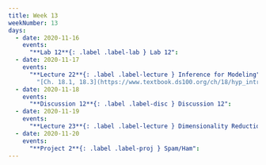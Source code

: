 ```yaml
---
title: Week 13
weekNumber: 13
days:
  - date: 2020-11-16
    events:
      "**Lab 12**{: .label .label-lab } Lab 12":
  - date: 2020-11-17
    events:
      "**Lecture 22**{: .label .label-lecture } Inference for Modeling":
        "[Ch. 18.1, 18.3](https://www.textbook.ds100.org/ch/18/hyp_intro.html)"
  - date: 2020-11-18
    events:
      "**Discussion 12**{: .label .label-disc } Discussion 12":
  - date: 2020-11-19
    events:
      "**Lecture 23**{: .label .label-lecture } Dimensionality Reduction":
  - date: 2020-11-20
    events:
      "**Project 2**{: .label .label-proj } Spam/Ham":
---
```

